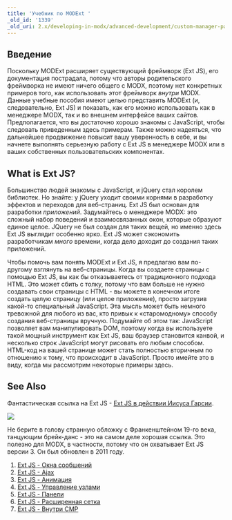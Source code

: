 ```yaml
---
title: 'Учебник по MODExt '
_old_id: '1339'
_old_uri: 2.x/developing-in-modx/advanced-development/custom-manager-pages/modext/modext-tutorials
---
```


## Введение

Поскольку MODExt расширяет существующий фреймворк (Ext JS), его документация пострадала, потому что авторы родительского фреймворка не имеют ничего общего с MODX, поэтому нет конкретных примеров того, как использовать этот фреймворк *внутри* MODX. Данные учебные пособия имеют целью представить MODExt (и, следовательно, Ext JS) и показать, как его можно использовать как в менеджере MODX, так и во внешнем интерфейсе ваших сайтов. Предполагается, что вы достаточно хорошо знакомы с JavaScript, чтобы следовать приведенным здесь примерам. Также можно надеяться, что дальнейшее продвижение повысит вашу уверенность в себе, и вы начнете выполнять серьезную работу с Ext JS в менеджере MODX или в ваших собственных пользовательских компонентах.

## What is Ext JS?

Большинство людей знакомы с  JavaScript, и jQuery стал королем библиотек. Но знайте: у jQuery уходит своими корнями в разработку эффектов и переходов для веб-страниц. Ext JS был основан для разработки *приложений*. Задумайтесь о менеджере MODX: это сложный набор поведений и взаимосвязанных окон, которые образуют единое целое. JQuery не был создан для таких вещей, но именно здесь Ext JS выглядит особенно ярко. Ext JS может сэкономить разработчикам *много* времени, когда дело доходит до создания таких приложений.

Чтобы помочь вам понять MODExt и Ext JS, я предлагаю вам по-другому взглянуть на веб-страницы. Когда вы создаете страницы с помощью Ext JS, вы как бы отказываетесь от традиционного подхода HTML. Это может сбить с толку, потому что вам больше не нужно создавать свои страницы с HTML - вы можете в конечном итоге создать целую страницу (или целое приложение), просто загрузив какой-то специальный JavaScript. Эта мысль может быть немного тревожной для любого из вас, кто привык к «старомодному» способу создания веб-страницы вручную. Подумайте об этом так: JavaScript позволяет вам манипулировать DOM, поэтому когда вы используете такой мощный инструмент как Ext JS, ваш браузер становится канвой, и несколько строк JavaScript могут рисовать его любым способом. HTML-код на вашей странице может стать полностью вторичным по отношению к тому, что происходит в JavaScript. Просто имейте это в виду, когда мы рассмотрим некоторые примеры здесь.

## See Also

Фантастическая ссылка на Ext JS - [Ext JS в действии Иисуса Гарсии](http://www.amazon.com/Ext-JS-Action-Jesus-Garcia/dp/1935182110/ref=sr_1_1?ie=UTF8&qid=1370295075&sr=8-1&keywords=Ext+JS+in+Action).

![](/download/attachments/46137364/ext_js_cover.jpg?version=1&modificationDate=1370295179000)

Не берите в голову странную обложку с Франкенштейном 19-го века, танцующим брейк-данс - это на самом деле хорошая ссылка. Это полезно для MODX, в частности, потому что он охватывает Ext JS версии 3. Он был обновлен в 2011 году.

1. [Ext JS - Окна сообщений](extending-modx/custom-manager-pages/modext/modext-tutorials/1.-ext-js-tutorial-message-boxes)
2. [Ext JS - Ajax](extending-modx/custom-manager-pages/modext/modext-tutorials/2.-ext-js-tutorial-ajax-include)
3. [Ext JS - Анимация](extending-modx/custom-manager-pages/modext/modext-tutorials/3.-ext-js-tutorial-animation)
4. [Ext JS - Управление узлами](extending-modx/custom-manager-pages/modext/modext-tutorials/4.-ext-js-tutorial-manipulating-nodes)
5. [Ext JS - Панели](extending-modx/custom-manager-pages/modext/modext-tutorials/5.-ext-js-tutorial-panels)
6. [Ext JS - Расширенная сетка](extending-modx/custom-manager-pages/modext/modext-tutorials/7.-ext-js-tutoral-advanced-grid)
7. [Ext JS - Внутри CMP](extending-modx/custom-manager-pages/modext/modext-tutorials/8.-ext-js-tutorial-inside-a-cmp)
